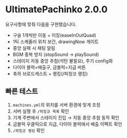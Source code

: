 # UltimatePachinko 2.0.0

요구사항에 맞춰 다음을 구현했습니다.

- 구슬 1개씩만 이동 + 이징(easeInOutQuad)
- 1틱 스케줄러 위치 보간, drawingNow 게이트
- 중앙 실패 시 채팅 알림
- BGM 중복 방지 (stopSound → playSound)
- 스테이지 자동 중앙 추첨(석탄 불필요), 주기 config화
- 다이아 블럭=배출구, 금블럭=지급 버튼
- 축하 브로드캐스트 + 랭킹(/파칭코 랭킹)

## 빠른 테스트
1) `machines.yml`의 위치를 서버 환경에 맞게 조정
2) 서버 실행 후 `/파칭코 목록` 확인
3) 기계 주변에서 스테이지 진입 → 자동 중앙 추첨 동작 확인
4) 금블럭 우클릭으로 지급, 다이아 블럭에서 배출 이펙트 확인
5) `/파칭코 랭킹` 확인

